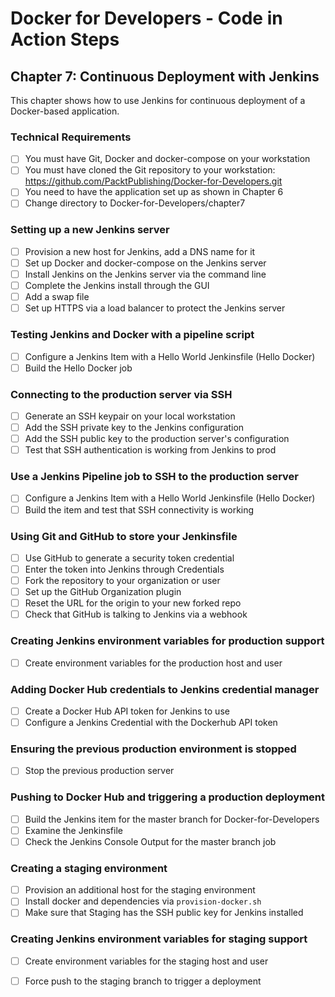 # Docker for Developers - Code in Action Steps

## Chapter 7: Continuous Deployment with Jenkins
This chapter shows how to use Jenkins for continuous deployment of
a Docker-based application.

### Technical Requirements
- [ ] You must have Git, Docker and docker-compose on your workstation
- [ ] You must have cloned the Git repository to your workstation:
      https://github.com/PacktPublishing/Docker-for-Developers.git
- [ ] You need to have the application set up as shown in Chapter 6
- [ ] Change directory to Docker-for-Developers/chapter7

### Setting up a new Jenkins server
- [ ] Provision a new host for Jenkins, add a DNS name for it
- [ ] Set up Docker and docker-compose on the Jenkins server
- [ ] Install Jenkins on the Jenkins server via the command line
- [ ] Complete the Jenkins install through the GUI
- [ ] Add a swap file
- [ ] Set up HTTPS via a load balancer to protect the Jenkins server

### Testing Jenkins and Docker with a pipeline script
- [ ] Configure a Jenkins Item with a Hello World Jenkinsfile (Hello Docker)
- [ ] Build the Hello Docker job

### Connecting to the production server via SSH
- [ ] Generate an SSH keypair on your local workstation
- [ ] Add the SSH private key to the Jenkins configuration
- [ ] Add the SSH public key to the production server's configuration
- [ ] Test that SSH authentication is working from Jenkins to prod

### Use a Jenkins Pipeline job to SSH to the production server
- [ ] Configure a Jenkins Item with a Hello World Jenkinsfile (Hello Docker)
- [ ] Build the item and test that SSH connectivity is working

### Using Git and GitHub to store your Jenkinsfile
- [ ] Use GitHub to generate a security token credential
- [ ] Enter the token into Jenkins through Credentials
- [ ] Fork the repository to your organization or user
- [ ] Set up the GitHub Organization plugin
- [ ] Reset the URL for the origin to your new forked repo
- [ ] Check that GitHub is talking to Jenkins via a webhook

### Creating Jenkins environment variables for production support
- [ ] Create environment variables for the production host and user

### Adding Docker Hub credentials to Jenkins credential manager
- [ ] Create a Docker Hub API token for Jenkins to use 
- [ ] Configure a Jenkins Credential with the Dockerhub API token

### Ensuring the previous production environment is stopped
- [ ] Stop the previous production server

### Pushing to Docker Hub and triggering a production deployment
- [ ] Build the Jenkins item for the master branch for Docker-for-Developers
- [ ] Examine the Jenkinsfile
- [ ] Check the Jenkins Console Output for the master branch job

### Creating a staging environment
- [ ] Provision an additional host for the staging environment
- [ ] Install docker and dependencies via `provision-docker.sh`
- [ ] Make sure that Staging has the SSH public key for Jenkins installed

### Creating Jenkins environment variables for staging support
- [ ] Create environment variables for the staging host and user
- [ ] Force push to the staging branch to trigger a deployment

